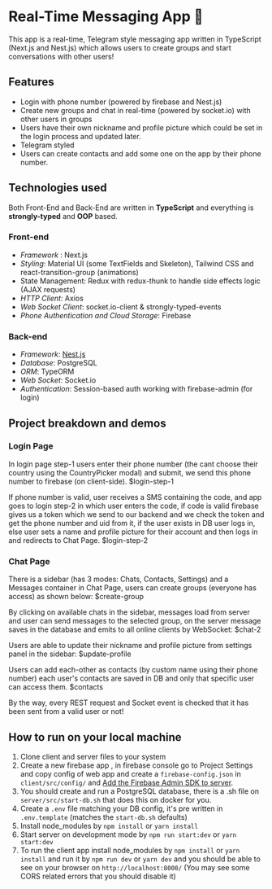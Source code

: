 # Real-Time Messaging App 💬

This app is a real-time, Telegram style messaging app written in TypeScript (Next.js and Nest.js) which allows users to create groups and start conversations with other users!

## Features

- Login with phone number (powered by firebase and Nest.js)
- Create new groups and chat in real-time (powered by socket.io) with other users in groups
- Users have their own nickname and profile picture which could be set in the login process and updated later.
- Telegram styled
- Users can create contacts and add some one on the app by their phone number.

## Technologies used

Both Front-End and Back-End are written in **TypeScript** and everything is **strongly-typed** and **OOP** based.

### Front-end

- _Framework_ : Next.js
- _Styling_: Material UI (some TextFields and Skeleton), Tailwind CSS and react-transition-group (animations)
- State Management: Redux with redux-thunk to handle side effects logic (AJAX requests)
- _HTTP Client_: Axios
- _Web Socket Client_: socket.io-client & strongly-typed-events
- _Phone Authentication and Cloud Storage_: Firebase

### Back-end

- _Framework_: [Nest.js](https://docs.nestjs.com/)
- _Database_: PostgreSQL
- _ORM_: TypeORM
- _Web Socket_: Socket.io
- _Authentication_: Session-based auth working with firebase-admin (for login)

## Project breakdown and demos

### Login Page

In login page step-1 users enter their phone number (the cant choose their country using the CountryPicker modal) and submit, we send this phone number to firebase (on client-side).
$login-step-1

If phone number is valid, user receives a SMS containing the code, and app goes to login step-2 in which user enters the code, if code is valid firebase gives us a token which we send to our backend and we check the token and get the phone number and uid from it, if the user exists in DB user logs in, else user sets a name and profile picture for their account and then logs in and redirects to Chat Page.
$login-step-2

### Chat Page

There is a sidebar (has 3 modes: Chats, Contacts, Settings) and a Messages container in Chat Page, users can create groups (everyone has access) as shown below:
$create-group

By clicking on available chats in the sidebar, messages load from server and user can send messages to the selected group, on the server message saves in the database and emits to all online clients by WebSocket:
$chat-2

Users are able to update their nickname and profile picture from settings panel in the sidebar:
$update-profile

Users can add each-other as contacts (by custom name using their phone number) each user's contacts are saved in DB and only that specific user can access them.
$contacts

By the way, every REST request and Socket event is checked that it has been sent from a valid user or not!

## How to run on your local machine

1.  Clone client and server files to your system
2.  Create a new firebase app , in firebase console go to Project Settings and copy config of web app and create a `firebase-config.json` in `client/src/config/` and [Add the Firebase Admin SDK to server](https://firebase.google.com/docs/admin/setup).
3.  You should create and run a PostgreSQL database, there is a .sh file on `server/src/start-db.sh` that does this on docker for you.
4.  Create a `.env` file matching your DB config, it's pre written in `.env.template` (matches the `start-db.sh` defaults)
5.  Install node_modules by `npm install` or `yarn install`
6.  Start server on development mode by `npm run start:dev` or `yarn start:dev`
7.  To run the client app install node_modules by `npm install` or `yarn install` and run it by `npm run dev` or `yarn dev` and you should be able to see on your browser on `http://localhost:8000/` (You may see some CORS related errors that you should disable it)
